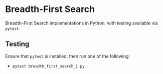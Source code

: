 # Breadth-First Search

Breadth-First Search implementations in Python, with testing available via `pytest`.

## Testing

Ensure that `pytest` is installed, then run one of the following:
- `pytest breadth_first_search_1.py`
